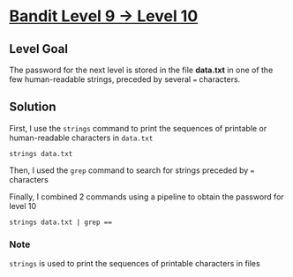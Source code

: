 # [Bandit Level 9 → Level 10](https://overthewire.org/wargames/bandit/bandit10.html)
## Level Goal

The password for the next level is stored in the file **data.txt** in one of the few human-readable strings, preceded by several `=` characters.

## Solution

First, I use the `strings` command to print the sequences of printable or human-readable characters in `data.txt`

```strings data.txt```

Then, I used the `grep` command to search for strings preceded by `=` characters

Finally, I combined 2 commands using a pipeline to obtain the password for level 10

```strings data.txt | grep ==```

### Note

`strings` is used to print the sequences of printable characters in files
